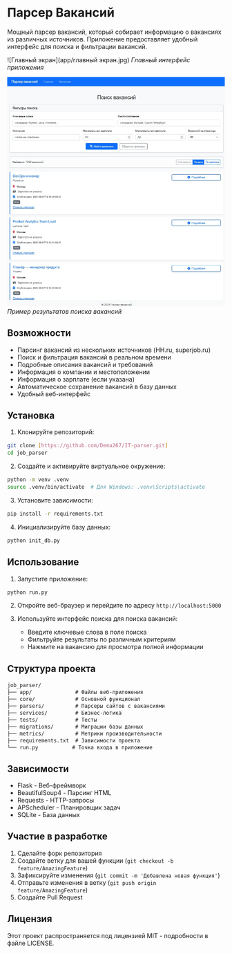 # Парсер Вакансий

Мощный парсер вакансий, который собирает информацию о вакансиях из различных источников. Приложение предоставляет удобный интерфейс для поиска и фильтрации вакансий.

![Главный экран](app/главный экран.jpg)
*Главный интерфейс приложения*

![Результаты поиска](app/поиск.jpg)
*Пример результатов поиска вакансий*

## Возможности

- Парсинг вакансий из нескольких источников (HH.ru, superjob.ru)
- Поиск и фильтрация вакансий в реальном времени
- Подробные описания вакансий и требований
- Информация о компании и местоположении
- Информация о зарплате (если указана)
- Автоматическое сохранение вакансий в базу данных
- Удобный веб-интерфейс

## Установка

1. Клонируйте репозиторий:
```bash
git clone [https://github.com/Dema267/IT-parser.git]
cd job_parser
```

2. Создайте и активируйте виртуальное окружение:
```bash
python -m venv .venv
source .venv/bin/activate  # Для Windows: .venv\Scripts\activate
```

3. Установите зависимости:
```bash
pip install -r requirements.txt
```

4. Инициализируйте базу данных:
```bash
python init_db.py
```

## Использование

1. Запустите приложение:
```bash
python run.py
```

2. Откройте веб-браузер и перейдите по адресу `http://localhost:5000`

3. Используйте интерфейс поиска для поиска вакансий:
   - Введите ключевые слова в поле поиска
   - Фильтруйте результаты по различным критериям
   - Нажмите на вакансию для просмотра полной информации

## Структура проекта

```
job_parser/
├── app/              # Файлы веб-приложения
├── core/             # Основной функционал
├── parsers/          # Парсеры сайтов с вакансиями
├── services/         # Бизнес-логика
├── tests/            # Тесты
├── migrations/       # Миграции базы данных
├── metrics/          # Метрики производительности
├── requirements.txt  # Зависимости проекта
└── run.py           # Точка входа в приложение
```

## Зависимости

- Flask - Веб-фреймворк
- BeautifulSoup4 - Парсинг HTML
- Requests - HTTP-запросы
- APScheduler - Планировщик задач
- SQLite - База данных

## Участие в разработке

1. Сделайте форк репозитория
2. Создайте ветку для вашей функции (`git checkout -b feature/AmazingFeature`)
3. Зафиксируйте изменения (`git commit -m 'Добавлена новая функция'`)
4. Отправьте изменения в ветку (`git push origin feature/AmazingFeature`)
5. Создайте Pull Request

## Лицензия

Этот проект распространяется под лицензией MIT - подробности в файле LICENSE.

